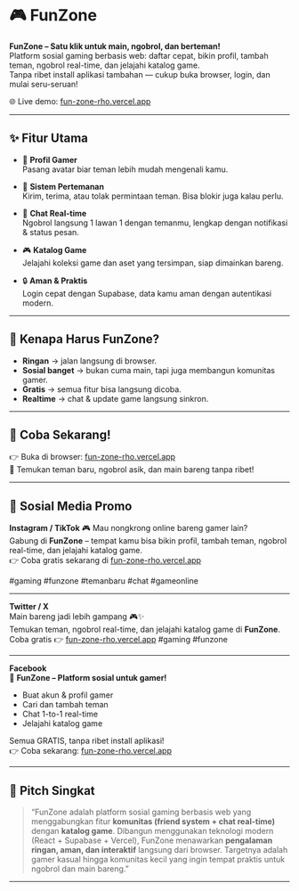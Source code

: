 # 🎮 FunZone

**FunZone – Satu klik untuk main, ngobrol, dan berteman!**  
Platform sosial gaming berbasis web: daftar cepat, bikin profil, tambah teman, ngobrol real-time, dan jelajahi katalog game.  
Tanpa ribet install aplikasi tambahan — cukup buka browser, login, dan mulai seru-seruan!  

🌐 Live demo: [fun-zone-rho.vercel.app](https://fun-zone-rho.vercel.app/)

---

## ✨ Fitur Utama

- 👤 **Profil Gamer**  
  Pasang avatar biar teman lebih mudah mengenali kamu.

- 🤝 **Sistem Pertemanan**  
  Kirim, terima, atau tolak permintaan teman. Bisa blokir juga kalau perlu.

- 💬 **Chat Real-time**  
  Ngobrol langsung 1 lawan 1 dengan temanmu, lengkap dengan notifikasi & status pesan.

- 🎮 **Katalog Game**  
  Jelajahi koleksi game dan aset yang tersimpan, siap dimainkan bareng.

- 🔒 **Aman & Praktis**  
  Login cepat dengan Supabase, data kamu aman dengan autentikasi modern.

---

## 🚀 Kenapa Harus FunZone?

- **Ringan** → jalan langsung di browser.  
- **Sosial banget** → bukan cuma main, tapi juga membangun komunitas gamer.  
- **Gratis** → semua fitur bisa langsung dicoba.  
- **Realtime** → chat & update game langsung sinkron.  

---

## 📲 Coba Sekarang!

👉 Buka di browser: [fun-zone-rho.vercel.app](https://fun-zone-rho.vercel.app/)  
💬 Temukan teman baru, ngobrol asik, dan main bareng tanpa ribet!

---

## 📢 Sosial Media Promo

**Instagram / TikTok**
🎮 Mau nongkrong online bareng gamer lain?  
Gabung di **FunZone** – tempat kamu bisa bikin profil, tambah teman, ngobrol real-time, dan jelajahi katalog game.  
👉 Coba gratis sekarang di [fun-zone-rho.vercel.app](https://fun-zone-rho.vercel.app/)  

#gaming #funzone #temanbaru #chat #gameonline  

---

**Twitter / X**  
Main bareng jadi lebih gampang 🎮✨  
Temukan teman, ngobrol real-time, dan jelajahi katalog game di **FunZone**.  
Coba gratis 👉 [fun-zone-rho.vercel.app](https://fun-zone-rho.vercel.app/) #gaming #funzone  

---

**Facebook**  
👾 **FunZone – Platform sosial untuk gamer!**  
- Buat akun & profil gamer  
- Cari dan tambah teman  
- Chat 1-to-1 real-time  
- Jelajahi katalog game  

Semua GRATIS, tanpa ribet install aplikasi!  
👉 Coba sekarang: [fun-zone-rho.vercel.app](https://fun-zone-rho.vercel.app/)  

---

## 🎤 Pitch Singkat

> “FunZone adalah platform sosial gaming berbasis web yang menggabungkan fitur **komunitas (friend system + chat real-time)** dengan **katalog game**. Dibangun menggunakan teknologi modern (React + Supabase + Vercel), FunZone menawarkan **pengalaman ringan, aman, dan interaktif** langsung dari browser. Targetnya adalah gamer kasual hingga komunitas kecil yang ingin tempat praktis untuk ngobrol dan main bareng.”

---